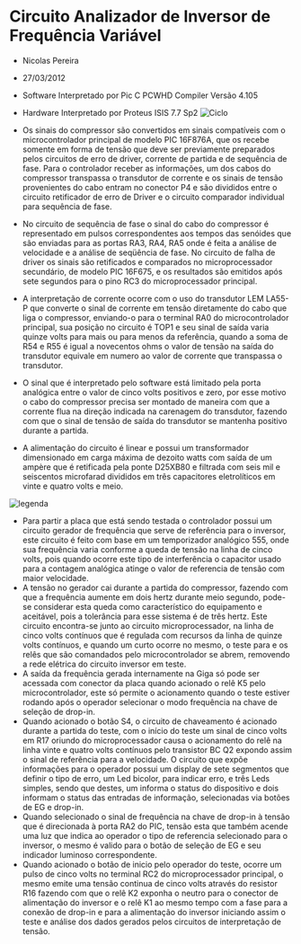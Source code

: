 # Circuito Analizador de Inversor de Frequência Variável
- Nicolas Pereira
- 27/03/2012
- Software Interpretado por Pic C PCWHD Compiler Versão 4.105
- Hardware Interpretado por Proteus ISIS 7.7 Sp2
![Ciclo](https://i.ibb.co/YRXNbnf/ciclo.jpg)

- Os sinais do compressor são convertidos em sinais compatíveis com o microcontrolador principal de modelo PIC 16F876A, que os recebe somente em forma de tensão que deve ser previamente preparados pelos circuitos de erro de driver, corrente de partida e de sequência de fase. Para o controlador receber as informações, um dos cabos do compressor transpassa o transdutor de corrente e os sinais de tensão provenientes do cabo entram no conector P4 e são divididos entre o circuito retificador de erro de Driver e o circuito comparador individual para sequência de fase.
- No circuito de sequência de fase o sinal do cabo do compressor é representado em pulsos correspondentes aos tempos das senóides que são enviadas para as portas RA3, RA4, RA5 onde é feita a análise de velocidade e a análise de seqüência de fase. No circuito de falha de driver os sinais são retificados e comparados no microprocessador secundário, de modelo PIC 16F675, e os resultados são emitidos após sete segundos para o pino RC3 do microprocessador principal.
-	A interpretação de corrente ocorre com o uso do transdutor LEM LA55-P que converte o sinal de corrente em tensão diretamente do cabo que liga o compressor, enviando-o para o terminal RA0 do microcontrolador principal, sua posição no circuito é TOP1 e seu sinal de saída varia quinze volts para mais ou para menos da referência, quando a soma de R54 e R55 é igual a novecentos ohms o valor de tensão na saída do transdutor equivale em numero ao valor de corrente que transpassa o transdutor.
-	O sinal que é interpretado pelo software está limitado pela porta analógica entre o valor de cinco volts positivos e zero, por esse motivo o cabo do compressor precisa ser montado de maneira com que a corrente flua na direção indicada na carenagem do transdutor, fazendo com que o sinal de tensão de saída do transdutor se mantenha positivo durante a partida.
-	A alimentação do circuito é linear e possui um transformador dimensionado em carga máxima de dezoito watts com saída de um ampère que é retificada pela ponte D25XB80 e filtrada com seis mil e seiscentos microfarad divididos em três capacitores eletrolíticos em vinte e quatro volts e meio.

![legenda](https://i.ibb.co/1R4NQnz/legenda.jpg)  
  
-	Para partir a placa que está sendo testada o controlador possui um circuito gerador de frequência que serve de referência para o inversor, este circuito é feito com base em um temporizador analógico 555, onde sua frequência varia conforme a queda de tensão na linha de cinco volts, pois quando ocorre este tipo de interferência o capacitor usado para a contagem analógica atinge o valor de referencia de tensão com maior velocidade.
-	A tensão no gerador cai durante a partida do compressor, fazendo com que a frequência aumente em dois hertz durante meio segundo, pode-se considerar esta queda como característico do equipamento e aceitável, pois a tolerância para esse sistema é de três hertz. Este circuito encontra-se junto ao circuito microprocessador, na linha de cinco volts contínuos que é regulada com recursos da linha de quinze volts contínuos, e quando um curto ocorre no mesmo, o teste para e os relês que são comandados pelo microcontrolador se abrem, removendo a rede elétrica do circuito inversor em teste.
-	A saída da frequência gerada internamente na Giga só pode ser acessada com conector da placa quando acionado o relê K5 pelo microcontrolador, este só permite o acionamento quando o teste estiver rodando após o operador selecionar o modo frequência na chave de seleção de drop-in.
-	Quando acionado o botão S4, o circuito de chaveamento é acionado durante a partida do teste, com o início do teste um sinal de cinco volts em R17 oriundo do microprocessador causa o acionamento do relê na linha vinte e quatro volts contínuos pelo transistor BC Q2 expondo assim o sinal de referência para a velocidade.
O circuito que expõe informações para o operador possui um display de sete segmentos que definir o tipo de erro, um Led bicolor, para indicar erro, e três Leds simples, sendo que destes, um informa o status do dispositivo e dois informam o status das entradas de informação, selecionadas via botões de EG e drop-in.
-	Quando selecionado o sinal de frequência na chave de drop-in à tensão que é direcionada à porta RA2 do PIC, tensão esta que também acende uma luz que indica ao operador o tipo de referencia selecionado para o inversor, o mesmo é valido para o botão de seleção de EG e seu indicador luminoso correspondente.
-	Quando acionado o botão de inicio pelo operador do teste, ocorre um pulso de cinco volts no terminal RC2 do microprocessador principal, o mesmo emite uma tensão continua de cinco volts através do resistor R16 fazendo com que o relê K2 exponha o neutro para o conector de alimentação do inversor e o relê K1 ao mesmo tempo com a fase para a conexão de drop-in e para a alimentação do inversor iniciando assim o teste e análise dos dados gerados pelos circuitos de interpretação de tensão.
